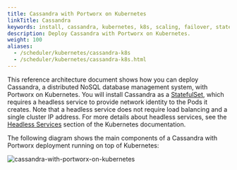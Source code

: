 ```yaml
---
title: Cassandra with Portworx on Kubernetes
linkTitle: Cassandra
keywords: install, cassandra, kubernetes, k8s, scaling, failover, statefulset, headless service
description: Deploy Cassandra with Portworx on Kubernetes.
weight: 100
aliases:
  - /scheduler/kubernetes/cassandra-k8s
  - /scheduler/kubernetes/cassandra-k8s.html
---
```


This reference architecture document shows how you can deploy Cassandra, a distributed NoSQL database management system, with Portworx on Kubernetes. You will install Cassandra as a [StatefulSet](https://kubernetes.io/docs/concepts/workloads/controllers/statefulset/), which requires a headless service to provide network identity to the Pods it creates. Note that a headless service does not require load balancing and a single cluster IP address. For more details about headless services, see the [Headless Services](https://kubernetes.io/docs/concepts/services-networking/service/#headless-services) section of the Kubernetes documentation.

The following diagram shows the main components of a Cassandra with Portworx deployment running on top of Kubernetes:

![cassandra-with-portworx-on-kubernetes](/img/cassandra-with-portworx-on-kubernetes.png)

